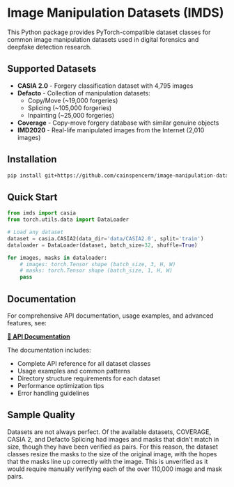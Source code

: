 # Image Manipulation Datasets (IMDS)

This Python package provides PyTorch-compatible dataset classes for common image manipulation datasets used in digital forensics and deepfake detection research.

## Supported Datasets

- **CASIA 2.0** - Forgery classification dataset with 4,795 images
- **Defacto** - Collection of manipulation datasets:
  - Copy/Move (~19,000 forgeries)
  - Splicing (~105,000 forgeries) 
  - Inpainting (~25,000 forgeries)
- **Coverage** - Copy-move forgery database with similar genuine objects
- **IMD2020** - Real-life manipulated images from the Internet (2,010 images)

## Installation

```bash
pip install git+https://github.com/cainspencerm/image-manipulation-datasets.git@0.6
```

## Quick Start

```python
from imds import casia
from torch.utils.data import DataLoader

# Load any dataset
dataset = casia.CASIA2(data_dir='data/CASIA2.0', split='train')
dataloader = DataLoader(dataset, batch_size=32, shuffle=True)

for images, masks in dataloader:
    # images: torch.Tensor shape (batch_size, 3, H, W)
    # masks: torch.Tensor shape (batch_size, 1, H, W) 
    pass
```

## Documentation

For comprehensive API documentation, usage examples, and advanced features, see:

**[📖 API Documentation](API_DOCUMENTATION.md)**

The documentation includes:
- Complete API reference for all dataset classes
- Usage examples and common patterns
- Directory structure requirements for each dataset
- Performance optimization tips
- Error handling guidelines

## Sample Quality

Datasets are not always perfect. Of the available datasets, COVERAGE, CASIA 2, and Defacto Splicing had images and masks that didn't match in size, though they have been verified as pairs. For this reason, the dataset classes resize the masks to the size of the original image, with the hopes that the masks line up correctly with the image. This is unverified as it would require manually verifying each of the over 110,000 image and mask pairs.
